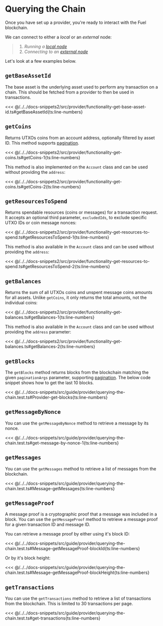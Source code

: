# Querying the Chain

Once you have set up a provider, you're ready to interact with the Fuel blockchain.

We can connect to either a _*local*_ or an _*external*_ node:

> 1. _Running a [local node](../getting-started/connecting-to-a-local-node.md)_
> 1. _Connecting to an [external node](../getting-started/connecting-to-testnet.md)_

Let's look at a few examples below.

## `getBaseAssetId`

The base asset is the underlying asset used to perform any transaction on a chain. This should be fetched from a provider to then be used in transactions.

<<< @/../../docs-snippets2/src/provider/functionality-get-base-asset-id.ts#getBaseAssetId{ts:line-numbers}

## `getCoins`

Returns UTXOs coins from an account address, optionally filtered by asset ID. This method supports [pagination](./pagination.md).

<<< @/../../docs-snippets2/src/provider/functionality-get-coins.ts#getCoins-1{ts:line-numbers}

This method is also implemented on the `Account` class and can be used without providing the `address`:

<<< @/../../docs-snippets2/src/provider/functionality-get-coins.ts#getCoins-2{ts:line-numbers}

## `getResourcesToSpend`

Returns spendable resources (coins or messages) for a transaction request. It accepts an optional third parameter, `excludedIds`, to exclude specific UTXO IDs or coin message nonces:

<<< @/../../docs-snippets2/src/provider/functionality-get-resources-to-spend.ts#getResourcesToSpend-1{ts:line-numbers}

This method is also available in the `Account` class and can be used without providing the `address`:

<<< @/../../docs-snippets2/src/provider/functionality-get-resources-to-spend.ts#getResourcesToSpend-2{ts:line-numbers}

## `getBalances`

Returns the sum of all UTXOs coins and unspent message coins amounts for all assets. Unlike `getCoins`, it only returns the total amounts, not the individual coins:

<<< @/../../docs-snippets2/src/provider/functionality-get-balances.ts#getBalances-1{ts:line-numbers}

This method is also available in the `Account` class and can be used without providing the `address` parameter:

<<< @/../../docs-snippets2/src/provider/functionality-get-balances.ts#getBalances-2{ts:line-numbers}

## `getBlocks`

The `getBlocks` method returns blocks from the blockchain matching the given `paginationArgs` parameter, supporting [pagination](./pagination.md). The below code snippet shows how to get the last 10 blocks.

<<< @/../../docs-snippets/src/guide/provider/querying-the-chain.test.ts#Provider-get-blocks{ts:line-numbers}

## `getMessageByNonce`

You can use the `getMessageByNonce` method to retrieve a message by its nonce.

<<< @/../../docs-snippets/src/guide/provider/querying-the-chain.test.ts#get-message-by-nonce-1{ts:line-numbers}

## `getMessages`

You can use the `getMessages` method to retrieve a list of messages from the blockchain.

<<< @/../../docs-snippets/src/guide/provider/querying-the-chain.test.ts#Message-getMessages{ts:line-numbers}

## `getMessageProof`

A message proof is a cryptographic proof that a message was included in a block. You can use the `getMessageProof` method to retrieve a message proof for a given transaction ID and message ID.

You can retrieve a message proof by either using it's block ID:

<<< @/../../docs-snippets/src/guide/provider/querying-the-chain.test.ts#Message-getMessageProof-blockId{ts:line-numbers}

Or by it's block height:

<<< @/../../docs-snippets/src/guide/provider/querying-the-chain.test.ts#Message-getMessageProof-blockHeight{ts:line-numbers}

## `getTransactions`

You can use the `getTransactions` method to retrieve a list of transactions from the blockchain. This is limited to 30 transactions per page.

<<< @/../../docs-snippets/src/guide/provider/querying-the-chain.test.ts#get-transactions{ts:line-numbers}
